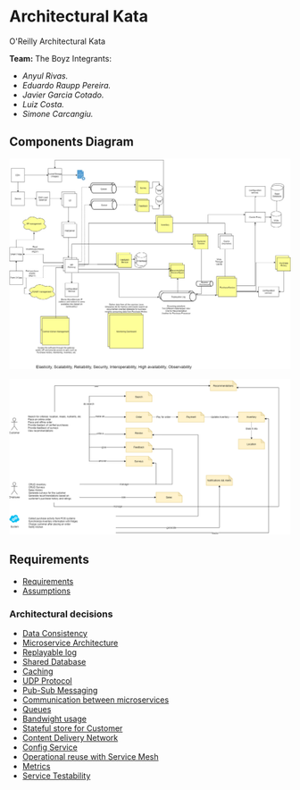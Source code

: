 # Architectural Kata
O'Reilly Architectural Kata

**Team:** The Boyz
Integrants: 
* _Anyul Rivas._
* _Eduardo Raupp Pereira._
* _Javier Garcia Cotado._
* _Luiz Costa._
* _Simone Carcangiu._

## Components Diagram
![Components Diagram](Components-Diagram.jpg "Actor Workflow")

![Actor Workflow](actor-workflow.png "Actor Workflow")

## Requirements
* [Requirements](requirements.md)
* [Assumptions](assumptions.md)

### Architectural decisions

* [Data Consistency](ADR1-data-consistency.md)
* [Microservice Architecture](ADR2-microservices-architecture.md)
* [Replayable log](adr3-replayable-log.md)
* [Shared Database](adr4.shared-database.md)
* [Caching](adr5-caching.md)
* [UDP Protocol](adr6-udp-protocol.md)
* [Pub-Sub Messaging](adr7-pub-sub-messaging.md)
* [Communication between microservices](adr8-communication-between-microservices.md)
* [Queues](adr9-queue.md)
* [Bandwight usage](adr10-reducered-bandwidth.md)
* [Stateful store for Customer](ADR11-replayable-log.md)
* [Content Delivery Network](ADR13-cdn.md)
* [Config Service](ADR-12-Config-server.md)  
* [Operational reuse with Service Mesh](ADR14-operational-reuse.md)  
* [Metrics](ADR15-metrics.md)
* [Service Testability](ADR16-services-testability.md)